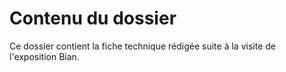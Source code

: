 # Contenu du dossier

Ce dossier contient la fiche technique rédigée suite à la visite de l'exposition Bian.



